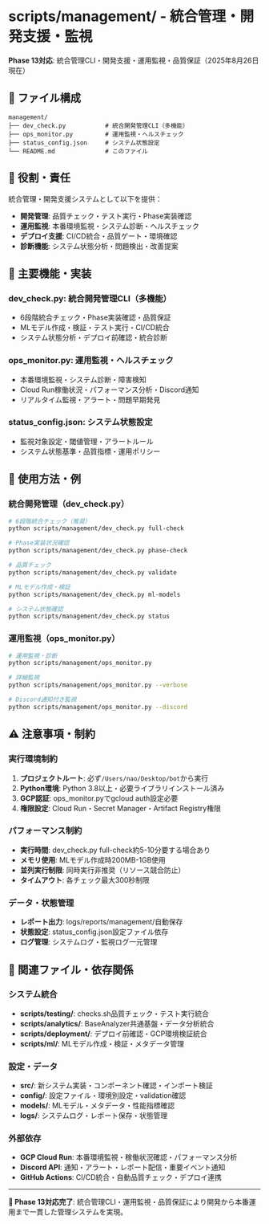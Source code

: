 # scripts/management/ - 統合管理・開発支援・監視

**Phase 13対応**: 統合管理CLI・開発支援・運用監視・品質保証（2025年8月26日現在）

## 📂 ファイル構成

```
management/
├── dev_check.py           # 統合開発管理CLI（多機能）
├── ops_monitor.py         # 運用監視・ヘルスチェック
├── status_config.json     # システム状態設定
└── README.md              # このファイル
```

## 🎯 役割・責任

統合管理・開発支援システムとして以下を提供：
- **開発管理**: 品質チェック・テスト実行・Phase実装確認
- **運用監視**: 本番環境監視・システム診断・ヘルスチェック
- **デプロイ支援**: CI/CD統合・品質ゲート・環境確認
- **診断機能**: システム状態分析・問題検出・改善提案

## 🔧 主要機能・実装

### **dev_check.py**: 統合開発管理CLI（多機能）
- 6段階統合チェック・Phase実装確認・品質保証
- MLモデル作成・検証・テスト実行・CI/CD統合
- システム状態分析・デプロイ前確認・統合診断

### **ops_monitor.py**: 運用監視・ヘルスチェック
- 本番環境監視・システム診断・障害検知
- Cloud Run稼働状況・パフォーマンス分析・Discord通知
- リアルタイム監視・アラート・問題早期発見

### **status_config.json**: システム状態設定
- 監視対象設定・閾値管理・アラートルール
- システム状態基準・品質指標・運用ポリシー

## 🔧 使用方法・例

### **統合開発管理（dev_check.py）**
```bash
# 6段階統合チェック（推奨）
python scripts/management/dev_check.py full-check

# Phase実装状況確認
python scripts/management/dev_check.py phase-check

# 品質チェック
python scripts/management/dev_check.py validate

# MLモデル作成・検証
python scripts/management/dev_check.py ml-models

# システム状態確認
python scripts/management/dev_check.py status
```

### **運用監視（ops_monitor.py）**
```bash
# 運用監視・診断
python scripts/management/ops_monitor.py

# 詳細監視
python scripts/management/ops_monitor.py --verbose

# Discord通知付き監視
python scripts/management/ops_monitor.py --discord
```

## ⚠️ 注意事項・制約

### **実行環境制約**
1. **プロジェクトルート**: 必ず`/Users/nao/Desktop/bot`から実行
2. **Python環境**: Python 3.8以上・必要ライブラリインストール済み
3. **GCP認証**: ops_monitor.pyでgcloud auth設定必要
4. **権限設定**: Cloud Run・Secret Manager・Artifact Registry権限

### **パフォーマンス制約**
- **実行時間**: dev_check.py full-check約5-10分要する場合あり
- **メモリ使用**: MLモデル作成時200MB-1GB使用
- **並列実行制限**: 同時実行非推奨（リソース競合防止）
- **タイムアウト**: 各チェック最大300秒制限

### **データ・状態管理**
- **レポート出力**: logs/reports/management/自動保存
- **状態設定**: status_config.json設定ファイル依存
- **ログ管理**: システムログ・監視ログ一元管理

## 🔗 関連ファイル・依存関係

### **システム統合**
- **scripts/testing/**: checks.sh品質チェック・テスト実行統合
- **scripts/analytics/**: BaseAnalyzer共通基盤・データ分析統合
- **scripts/deployment/**: デプロイ前確認・GCP環境検証統合
- **scripts/ml/**: MLモデル作成・検証・メタデータ管理

### **設定・データ**
- **src/**: 新システム実装・コンポーネント確認・インポート検証
- **config/**: 設定ファイル・環境別設定・validation確認
- **models/**: MLモデル・メタデータ・性能指標確認
- **logs/**: システムログ・レポート保存・状態管理

### **外部依存**
- **GCP Cloud Run**: 本番環境監視・稼働状況確認・パフォーマンス分析
- **Discord API**: 通知・アラート・レポート配信・重要イベント通知
- **GitHub Actions**: CI/CD統合・自動品質チェック・デプロイ連携

---

**🎯 Phase 13対応完了**: 統合管理CLI・運用監視・品質保証により開発から本番運用まで一貫した管理システムを実現。